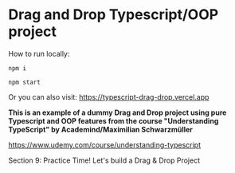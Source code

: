 # Drag and Drop Typescript/OOP project

How to run locally:

`npm i`

`npm start`

Or you can also visit: https://typescript-drag-drop.vercel.app

**This is an example of a dummy Drag and Drop project using pure Typescript and OOP features from the course "Understanding TypeScript" by Academind/Maximilian Schwarzmüller**

https://www.udemy.com/course/understanding-typescript

Section 9: Practice Time! Let's build a Drag & Drop Project
